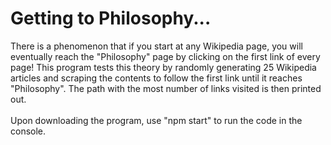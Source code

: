 # Getting to Philosophy...
There is a phenomenon that if you start at any Wikipedia page, you will eventually reach the "Philosophy" page by clicking on the first link of every page! 
This program tests this theory by randomly generating 25 Wikipedia articles and scraping the contents to follow the first link until it reaches "Philosophy". The path with the most number of links visited is then printed out.
<br><br>
Upon downloading the program, use "npm start" to run the code in the console.
